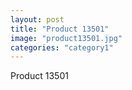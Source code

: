 ```yaml
---
layout: post
title: "Product 13501"
image: "product13501.jpg"
categories: "category1"
---
```

Product 13501
